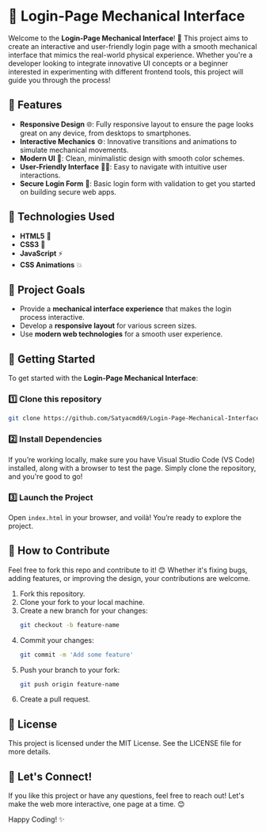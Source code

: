 # 🚀 Login-Page Mechanical Interface

Welcome to the **Login-Page Mechanical Interface**! 🎉 This project aims to create an interactive and user-friendly login page with a smooth mechanical interface that mimics the real-world physical experience. Whether you're a developer looking to integrate innovative UI concepts or a beginner interested in experimenting with different frontend tools, this project will guide you through the process!

## 📌 Features

- **Responsive Design** 🌐: Fully responsive layout to ensure the page looks great on any device, from desktops to smartphones.
- **Interactive Mechanics** ⚙️: Innovative transitions and animations to simulate mechanical movements.
- **Modern UI** 🎨: Clean, minimalistic design with smooth color schemes.
- **User-Friendly Interface** 🧑‍💻: Easy to navigate with intuitive user interactions.
- **Secure Login Form** 🔐: Basic login form with validation to get you started on building secure web apps.

## 🔧 Technologies Used

- **HTML5** 📝
- **CSS3** 🎨
- **JavaScript** ⚡
- **CSS Animations** 💥

## 🎯 Project Goals

- Provide a **mechanical interface experience** that makes the login process interactive.
- Develop a **responsive layout** for various screen sizes.
- Use **modern web technologies** for a smooth user experience.

## 🚀 Getting Started

To get started with the **Login-Page Mechanical Interface**:

### 1️⃣ Clone this repository
```bash
git clone https://github.com/Satyacmd69/Login-Page-Mechanical-Interface.git
```

### 2️⃣ Install Dependencies
If you’re working locally, make sure you have Visual Studio Code (VS Code) installed, along with a browser to test the page. Simply clone the repository, and you're good to go!

### 3️⃣ Launch the Project
Open `index.html` in your browser, and voilà! You’re ready to explore the project.

## 🧩 How to Contribute

Feel free to fork this repo and contribute to it! 😊 Whether it's fixing bugs, adding features, or improving the design, your contributions are welcome.

1. Fork this repository.
2. Clone your fork to your local machine.
3. Create a new branch for your changes:
   ```bash
   git checkout -b feature-name
   ```
4. Commit your changes:
   ```bash
   git commit -m 'Add some feature'
   ```
5. Push your branch to your fork:
   ```bash
   git push origin feature-name
   ```
6. Create a pull request.

## 🔄 License

This project is licensed under the MIT License. See the LICENSE file for more details.

## 👋 Let's Connect!

If you like this project or have any questions, feel free to reach out! Let's make the web more interactive, one page at a time. 😊

Happy Coding! ✨
